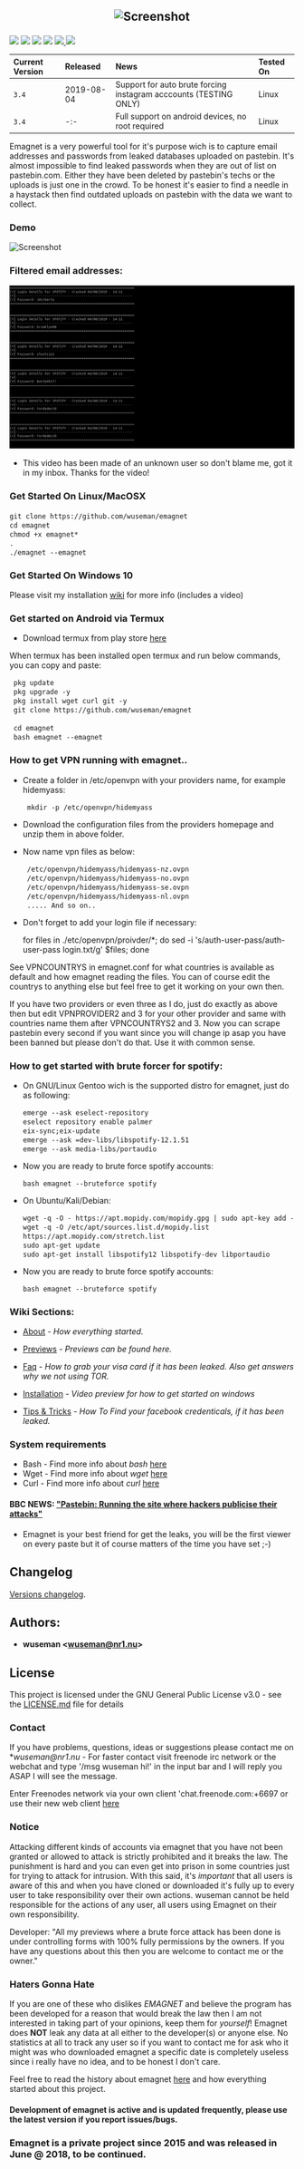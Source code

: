 ## <p align="center">![Screenshot](https://nr1.nu/emagnet/previews/emagnet_oldmovi.gif)

<a href="https://github.com/wuseman/EMAGNET">
<img src="https://img.shields.io/github/languages/top/wuseman/emagnet.svg?color=magenta&label=Bash%2FShell"></a>

<a href="https://github.com/wuseman/EMAGNET/issues?q=is%3Aissue+is%3Aclosed">
<img src="https://img.shields.io/github/issues-closed/wuseman/emagnet.svg?color=light&label=Closed%20Issues"></a>
  
<a href="https://github.com/wuseman/EMAGNET/issues">
<img src="https://img.shields.io/github/issues-raw/wuseman/emagnet.svg?color=orange&label=Open%20Issues"></a>
 
<img src="https://img.shields.io/github/last-commit/wuseman/emagnet.svg?color=darkmagenta&label=Latest%20Commit">

<a href="https://twitter.com/wuseman1">
 <img src="https://img.shields.io/website/https/nr1.nu.svg?down_color=darkred&down_message=DOWN&label=Nr1.nu%2Femagnet&up_message=UP">
    <img src="https://img.shields.io/github/license/wuseman/emagnet.svg?color=blue&label=License"></a></a></a>
</a>
</p>

| Current Version    |  Released      | News                            | Tested On                          |
| :----------------- | :------------- | :-------------------------------- | :----------------------------------|
| `3.4`              |  2019-08-04    |  Support for auto brute forcing instagram acccounts (TESTING ONLY) | Linux
| `3.4`              |      -:-       |  Full support on android devices, no root required    | Linux                               |


Emagnet is a very powerful tool for it's purpose wich is to capture  email addresses and passwords from leaked databases uploaded on pastebin. It's almost impossible to find leaked passwords when they are out of list on pastebin.com. Either they have been deleted by pastebin's techs or the uploads is just one in the crowd. To be honest it's easier to find a needle in a haystack then find outdated uploads on pastebin with the data we want to collect. 

### Demo
![Screenshot](.preview/emagnet-preview.gif)

### Filtered email addresses:
![Screenshot](.preview/emagnet-log.png)
* This video has been made of an unknown user so don't blame me, got it in my inbox. Thanks for the video!

### Get Started On Linux/MacOSX

    git clone https://github.com/wuseman/emagnet
    cd emagnet
    chmod +x emagnet*
    .
    ./emagnet --emagnet

###  Get Started On Windows 10

Please visit my installation [wiki](https://github.com/wuseman/EMAGNET/wiki/Installation) for more info (includes a video)

### Get started on Android via Termux

* Download termux from play store [here](https://play.google.com/store/apps/details?id=com.termux&hl=en_US)
    
When termux has been installed open termux and run below commands, you can copy and paste:

     pkg update
     pkg upgrade -y
     pkg install wget curl git -y
     git clone https://github.com/wuseman/emagnet

     cd emagnet
     bash emagnet --emagnet

### How to get VPN running with emagnet..

* Create a folder in /etc/openvpn with your providers name, for example hidemyass:

       mkdir -p /etc/openvpn/hidemyass

* Download the configuration files from the providers homepage and unzip them in above folder. 

* Now name vpn files as below: 

       /etc/openvpn/hidemyass/hidemyass-nz.ovpn 
       /etc/openvpn/hidemyass/hidemyass-no.ovpn
       /etc/openvpn/hidemyass/hidemyass-se.ovpn
       /etc/openvpn/hidemyass/hidemyass-nl.ovpn
       ..... And so on..


* Don't forget to add your login file if necessary: 

     for files in ./etc/openvpn/proivder/*; do sed -i 's/auth-user-pass/auth-user-pass login.txt/g' $files; done


See VPNCOUNTRYS in emagnet.conf for what countries is available as default and how emagnet reading the files. 
You can of course edit the countrys to anything else but feel free to get it working on your own then.

If you have two providers or even three as I do, just do exactly as above then but edit VPNPROVIDER2 and 3 for your other provider and same with countries name them after VPNCOUNTRYS2 and 3. Now you can scrape pastebin every second if you want since you will change ip asap you have been banned but please don't do that. Use it with common sense.

### How to get started with brute forcer for spotify:

* On GNU/Linux Gentoo wich is the supported distro for emagnet, just do as following:

      emerge --ask eselect-repository
      eselect repository enable palmer
      eix-sync;eix-update
      emerge --ask =dev-libs/libspotify-12.1.51
      emerge --ask media-libs/portaudio

* Now you are ready to brute force spotify accounts:

      bash emagnet --bruteforce spotify

* On Ubuntu/Kali/Debian:

      wget -q -O - https://apt.mopidy.com/mopidy.gpg | sudo apt-key add -
      wget -q -O /etc/apt/sources.list.d/mopidy.list https://apt.mopidy.com/stretch.list
      sudo apt-get update
      sudo apt-get install libspotify12 libspotify-dev libportaudio

* Now you are ready to brute force spotify accounts:

      bash emagnet --bruteforce spotify

### Wiki Sections:

- [About](https://github.com/wuseman/EMAGNET/wiki/ABOUT) - 
_How everything started._

- [Previews](https://github.com/wuseman/EMAGNET/wiki/PREVIEWS) - 
_Previews can be found here._

- [Faq](https://github.com/wuseman/EMAGNET/wiki/FAQ) - 
_How to grab your visa card if it has been leaked. Also get answers why we not using TOR._

- [Installation](https://github.com/wuseman/EMAGNET/wiki/INSTALLATION) - 
_Video preview for how to get started on windows_

- [Tips & Tricks](https://github.com/wuseman/EMAGNET/wiki) - 
_How To Find your facebook credenticals, if it has been leaked._

### System requirements

- Bash     - Find more info about _bash_ [here](https://www.gnu.org/software/bash/)
- Wget     - Find more info about _wget_ [here](https://www.gnu.org/software/wget/)
- Curl     - Find more info about _curl_ [here](https://github.com/curl/curl)

#### BBC NEWS: ["Pastebin: Running the site where hackers publicise their attacks"](https://www.bbc.com/news/technology-17524822) 
- Emagnet is your best friend for get the leaks, you will be the first viewer on every paste but it of course matters of  the time you have set ;-)

## Changelog

[Versions changelog](CHANGELOG.md).

## Authors: 

* **wuseman <wuseman@nr1.nu\>** 

## License

This project is licensed under the GNU General Public License v3.0 - see the [LICENSE.md](LICENSE.md) file for details

### Contact

  If you have problems, questions, ideas or suggestions please contact me on *_wuseman@nr1.nu_  - For faster contact visit freenode irc network or the webchat and type '/msg wuseman hi!' in the input bar and I will reply you ASAP I will see the message.
  
  Enter Freenodes network via your own client 'chat.freenode.com:+6697 or use their new web client [here](https://webchat.freenode.net/)

### Notice

Attacking different kinds of accounts via emagnet that you have not been granted or allowed to attack is strictly prohibited and it breaks the law. The punishment is hard and you can even get into prison in some countries just for trying to attack for intrusion. With this said, it's *important* that all users is aware of this and when you have cloned or downloaded it's fully up to every user to take responsibility over their own actions. wuseman cannot be held responsible for the actions of any user, all users using Emagnet on their own responsibility. 

Developer: "All my previews where a brute force attack has been done is under controlling forms with 100% fully permissions by the owners. If you have any questions about this then you are welcome to contact me or the owner."

### Haters Gonna Hate

If you are one of these who dislikes _EMAGNET_ and believe the program has been developed for a reason that would break the law then I am not interested in taking part of your opinions, keep them for _yourself_! Emagnet does **NOT** leak any data at all either to the developer(s) or anyone else. No statistics at all to track any user so if you want to contact me for ask who it might was who downloaded emagnet a specific date is completely useless since i really have no idea, and to be honest I don't care.

Feel free to read the history about emagnet [here](https://github.com/wuseman/EMAGNET/wiki/About) and how everything started about this project.

#### Development of emagnet is active and is updated frequently, please use the latest version if you report issues/bugs.

### Emagnet is a private project since 2015 and was released in June @ 2018, to be continued. 

